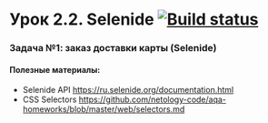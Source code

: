 # Урок 2.2. Selenide [![Build status](https://ci.appveyor.com/api/projects/status/ry59njmnf2w6d93a?svg=true)](https://ci.appveyor.com/project/kuroifreya/l2-2-carddelivery-selenid)




### Задача №1: заказ доставки карты (Selenide)

#### Полезные материалы:
- Selenide API https://ru.selenide.org/documentation.html
- CSS Selectors https://github.com/netology-code/aqa-homeworks/blob/master/web/selectors.md